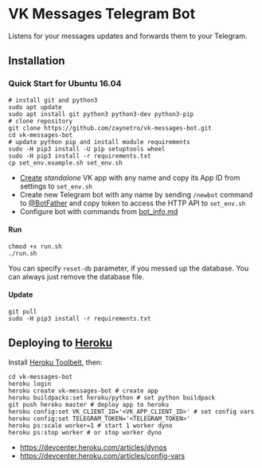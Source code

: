 # VK Messages Telegram Bot

Listens for your messages updates and forwards them to your Telegram.

## Installation

### Quick Start for Ubuntu 16.04
```
# install git and python3
sudo apt update
sudo apt install git python3 python3-dev python3-pip
# clone repository
git clone https://github.com/zaynetro/vk-messages-bot.git
cd vk-messages-bot
# update python pip and install module requirements
sudo -H pip3 install -U pip setuptools wheel
sudo -H pip3 install -r requirements.txt
cp set_env.example.sh set_env.sh
```
- [Create](https://vk.com/editapp?act=create) *standalone* VK app with any name and copy its App ID from settings to `set_env.sh`
- Create new Telegram bot with any name by sending `/newbot` command to [@BotFather](http://telegram.me/botfather) and copy token to access the HTTP API to `set_env.sh`
- Configure bot with commands from [bot_info.md](bot_info.md)

#### Run
```
chmod +x run.sh
./run.sh
```
You can specify `reset-db` parameter, if you messed up the database. You can always just remove the database file.

#### Update
```
git pull
sudo -H pip3 install -r requirements.txt
```

## Deploying to [Heroku](https://heroku.com/)

Install [Heroku Toolbelt](https://toolbelt.heroku.com/), then:

```
cd vk-messages-bot
heroku login
heroku create vk-messages-bot # create app
heroku buildpacks:set heroku/python # set python buildpack
git push heroku master # deploy app to heroku
heroku config:set VK_CLIENT_ID='<VK_APP_CLIENT_ID>' # set config vars
heroku config:set TELEGRAM_TOKEN='<TELEGRAM_TOKEN>'
heroku ps:scale worker=1 # start 1 worker dyno
heroku ps:stop worker # or stop worker dyno
```

- https://devcenter.heroku.com/articles/dynos
- https://devcenter.heroku.com/articles/config-vars
